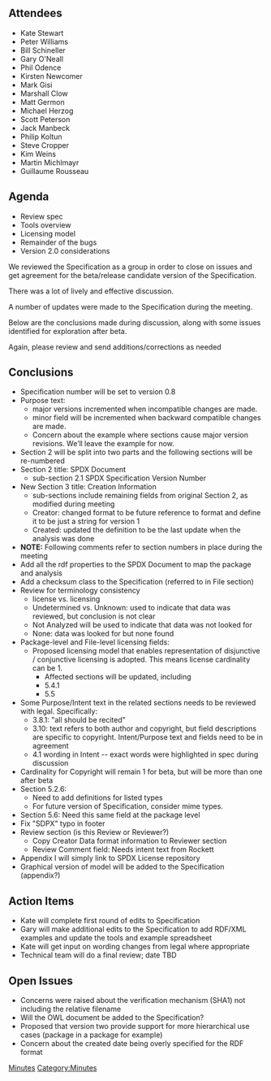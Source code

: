 ## Attendees

  - Kate Stewart
  - Peter Williams
  - Bill Schineller
  - Gary O'Neall
  - Phil Odence
  - Kirsten Newcomer
  - Mark Gisi
  - Marshall Clow
  - Matt Germon
  - Michael Herzog
  - Scott Peterson
  - Jack Manbeck
  - Philip Koltun
  - Steve Cropper
  - Kim Weins
  - Martin Michlmayr
  - Guillaume Rousseau

## Agenda

  - Review spec
  - Tools overview
  - Licensing model
  - Remainder of the bugs
  - Version 2.0 considerations

We reviewed the Specification as a group in order to close on issues and
get agreement for the beta/release candidate version of the
Specification.

There was a lot of lively and effective discussion.

A number of updates were made to the Specification during the meeting.

Below are the conclusions made during discussion, along with some issues
identified for exploration after beta.

Again, please review and send additions/corrections as needed

## Conclusions

  - Specification number will be set to version 0.8
  - Purpose text:
      - major versions incremented when incompatible changes are made.
      - minor field will be incremented when backward compatible changes
        are made.
      - Concern about the example where sections cause major version
        revisions. We’ll leave the example for now.
  - Section 2 will be split into two parts and the following sections
    will be re-numbered
  - Section 2 title: SPDX Document
      - sub-section 2.1 SPDX Specification Version Number
  - New Section 3 title: Creation Information
      - sub-sections include remaining fields from original Section 2,
        as modified during meeting
      - Creator: changed format to be future reference to format and
        define it to be just a string for version 1
      - Created: updated the definition to be the last update when the
        analysis was done
  - **NOTE:** Following comments refer to section numbers in place
    during the meeting
  - Add all the rdf properties to the SPDX Document to map the package
    and analysis
  - Add a checksum class to the Specification (referred to in File
    section)
  - Review for terminology consistency
      - license vs. licensing
      - Undetermined vs. Unknown: used to indicate that data was
        reviewed, but conclusion is not clear
      - Not Analyzed will be used to indicate that data was not looked
        for
      - None: data was looked for but none found
  - Package-level and File-level licensing fields:
      - Proposed licensing model that enables representation of
        disjunctive / conjunctive licensing is adopted. This means
        license cardinality can be 1.
          - Affected sections will be updated, including
          - 5.4.1
          - 5.5
  - Some Purpose/Intent text in the related sections needs to be
    reviewed with legal. Specifically:
      - 3.8.1: "all should be recited"
      - 3.10: text refers to both author and copyright, but field
        descriptions are specific to copyright. Intent/Purpose text and
        fields need to be in agreement
      - 4.1 wording in Intent -- exact words were highlighted in spec
        during discussion
  - Cardinality for Copyright will remain 1 for beta, but will be more
    than one after beta
  - Section 5.2.6:
      - Need to add definitions for listed types
      - For future version of Specification, consider mime types.
  - Section 5.6: Need this same field at the package level
  - Fix "SDPX" typo in footer
  - Review section (is this Review or Reviewer?)
      - Copy Creator Data format information to Reviewer section
      - Review Comment field: Needs intent text from Rockett
  - Appendix I will simply link to SPDX License repository
  - Graphical version of model will be added to the Specification
    (appendix?)

## Action Items

  - Kate will complete first round of edits to Specification
  - Gary will make additional edits to the Specification to add RDF/XML
    examples and update the tools and example spreadsheet
  - Kate will get input on wording changes from legal where appropriate
  - Technical team will do a final review; date TBD

## Open Issues

  - Concerns were raised about the verification mechanism (SHA1) not
    including the relative filename
  - Will the OWL document be added to the Specification?
  - Proposed that version two provide support for more hierarchical use
    cases (package in a package for example)
  - Concern about the created date being overly specified for the RDF
    format

[Minutes](Category:Technical "wikilink")
[Category:Minutes](Category:Minutes "wikilink")
